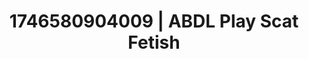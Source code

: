 ---
categories:
- Mutual desire
- Erotic photography
- AI-generated
- Erogenous zones
- Queer kinks
- ASMR
- Cosplay
- Hands behind back
image: /assets/images/1746580904009.jpg
layout: post
seo:
  description: Featured content with sensual Scat Fetish, ABDL Play. HD images available.
  keywords: Scat Fetish, ABDL Play
  og_image: /assets/images/1746580904009.jpg
  schema_type: VisualArtwork
tags:
- '#1746580904009'
- Scat Fetish
- ABDL Play
title: 1746580904009 | ABDL Play Scat Fetish
---